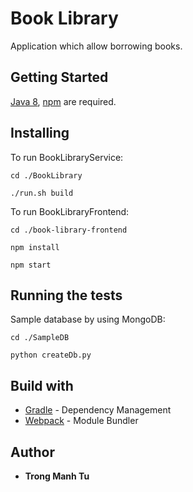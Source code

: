 # Book Library
Application which allow borrowing books.

## Getting Started
[Java 8](http://www.oracle.com/technetwork/java/javase/downloads/jdk8-downloads-2133151.html), [npm](https://www.npmjs.com/get-npm) are required.

## Installing
To run BookLibraryService:
```
cd ./BookLibrary
```
```
./run.sh build
```
To run BookLibraryFrontend:
```
cd ./book-library-frontend
```
```
npm install
```
```
npm start
```
## Running the tests
Sample database by using MongoDB:
```
cd ./SampleDB
```
```
python createDb.py
```

## Build with
* [Gradle](https://gradle.org/) - Dependency Management
* [Webpack](https://webpack.js.org/) - Module Bundler

## Author
* **Trong Manh Tu**

